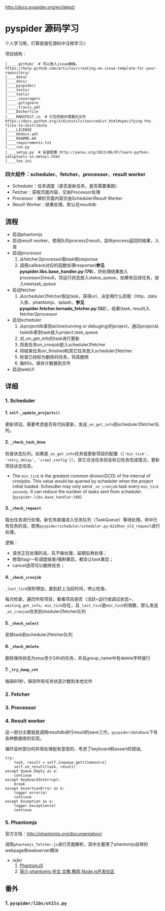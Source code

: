 http://docs.pyspider.org/en/latest/

# pyspider 源码学习

个人学习用，打算直接在源码中注释学习:)

项目结构：
```shell
|____.github/  # 可以放入issue模板。https://help.github.com/articles/creating-an-issue-template-for-your-repository/
|____data/
|____docs/
|____pyspider/
|____tests/
|____tools/
|____.coveragerc
|____.gitignore
|____.travis.yml
|____Dockerfile
|____MANIFEST.in  # 打包所额外需要的文件 https://docs.python.org/3/distutils/sourcedist.html#specifying-the-files-to-distribute
|____LICENSE
|____mkdocs.yml
|____README.md
|____requirements.txt
|____run.py
|____setup.py  # 安装配置 http://yansu.org/2013/06/07/learn-python-setuptools-in-detail.html
|____tox.ini
```

### 四大组件：scheduler、fetcher、processor、result worker

- Scheduler：任务调度（是否是新任务，是否需要重跑）
- Fetcher：获取页面内容，交由Processor处理
- Processor：解析页面内容交由Scheduler/Result Worker
- Result Worker：结果处理，默认在resultdb


## 流程

- 启动phantomjs
- 启动result worker，使用队列process2result，监听process返回的结果，入库
- 启动processor
  1. 从fetcher2processor取task和response
  2. 调用callback对应的函数处理response(**参见pyspider.libs.base_handler.py:176**)，将处理结果放入processor2result，将运行状态放入status_queue，如果有后续任务，放入newtask_queue
- 启动fetcher
  1. 从scheduler2fetcher取出task，获得url，决定用什么抓取（http、data入库、phantomjs、splash，**参见pyspider.fetcher.tornado_fetcher.py:132**），结果(task, result)入fetcher2processor
- 启动scheduler
  1. 从projectdb拿到active(running or debuging)的project，通过project从taskdb拿到task放入project.task_queue
  2. 对_on_get_info的task进行更新
  3. 将首任务on_cronjob放入scheduler2fetcher
  4. 将结束任务on_finished和其它任务放入scheduler2fetcher
  5. 检查已经标为删除的任务，将其删除
  6. 每60s，保存计数器到文件
- 启动webUI

## 详细

### 1. Scheduler

#### 1. `self._update_projects()`

更新项目。需要考虑是否有代码更新，发送`_on_get_info`到scheduler2fetcher队列。

#### 2. `_check_task_done`

检查状态队列。如果是`_on_get_info`任务就更新项目的配置（`['min_tick', 'retry_delay', 'crawl_config']`），其它合法任务则会标记任务完成情况，更新项目状态信息。

- The `min_tick` is the greatest common divisor(GCD) of the interval of cronjobs. This value would be queried by scheduler when the project initial loaded. Scheudler may only send `_on_cronjob` task every `min_tick seconds`. It can reduce the number of tasks sent from scheduler.(`pyspider.libs.base_handler:106`)

#### 3. `_check_request`

取出任务进行处理。新任务直接进入任务队列（TaskQueue）等待处理。命中已有任务的话，使用`pyspider/scheduler/scheduler.py:822的on_old_request`进行处理。

逻辑：
- 请求正在处理的话，先不做处理，延期后再处理；
- 修改itag/一轮调度结束/强制重启，都会让task重启；
- cancel选项可以删除任务；

#### 4. `_check_cronjob`

`_last_tick`按秒增加，直到赶上当前时间，停止检查。

每次检查，遍历所有项目，看看项目是否（活跃<运行或调试状态>，`waiting_get_info`，`min_tick`存在，且`_last_tick`是`min_tick`的倍数，那么发送`_on_cronjob`任务到sheduler2fetcher队列

#### 5. `_check_select`

安排task到scheduler2fetcher队列

#### 6. `_check_delete`

删除保持状态为stop至少24h的任务，并且group_name中有delete字样就行

#### 7. `_try_dump_cnt`

每隔60秒，保存所有任务状态计数到本地文件

### 2. Fetcher



### 3. Processor

### 4. Result worker

这一部分主要就是调用resultdb进行result的save工作。`pyspider/database`下有各种数据库的实现。

循环监听部分的异常处理挺有意思的，考虑了keyboard和assert的错误。
```
try:
    task, result = self.inqueue.get(timeout=1)
    self.on_result(task, result)
except Queue.Empty as e:
    continue
except KeyboardInterrupt:
    break
except AssertionError as e:
    logger.error(e)
    continue
except Exception as e:
    logger.exception(e)
    continue
```

### 5. Phantomjs

官方文档：http://phantomjs.org/documentation/

调用`phantomjs_fetcher.js`进行页面解析，其中主要用了phantomjs自带的webpage和webserver模块

- *refer*
  1. [PhantomJS](http://javascript.ruanyifeng.com/tool/phantomjs.html)
  2. [简介,phantomjs,中文,文教,教程,Node.js开发社区 ](https://www.ctolib.com/docs-PhantomJS-c-index.html)

## 番外

### 1. `pyspider/libs/utils.py`